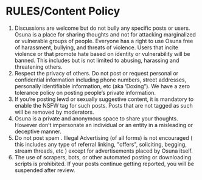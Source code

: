 # RULES/Content Policy

1. Discussions are welcome but do not bully any specific posts or users. Osuna is a place for sharing thoughts and not for attacking marginalized or vulnerable groups of people. Everyone has a right to use Osuna free of harassment, bullying, and threats of violence. Users that incite violence or that promote hate based on identity or vulnerability will be banned. This includes but is not limited to abusing, harassing and threatening others.
2. Respect the privacy of others. Do not post or request personal or confidential information including phone numbers, street addresses, personally identifiable information, etc (aka ‘Doxing”). We have a zero tolerance policy on posting people’s private information.
3. If you’re posting lewd or sexually suggestive content, it is mandatory to enable the NSFW tag for such posts. Posts that are not tagged as such will be removed by moderators.
4. Osuna is a private and anonymous space to share your thoughts. However don’t impersonate an individual or an entity in a misleading or deceptive manner.
5. Do not post spam . Illegal Advertising (of all forms) is not encouraged ( this includes any type of referral linking, "offers", soliciting, begging, stream threads, etc ) except for advertisements placed by Osuna itself. 
6. The use of scrapers, bots, or other automated posting or downloading scripts is prohibited. If your posts continue getting reported, you will be suspended after review.
